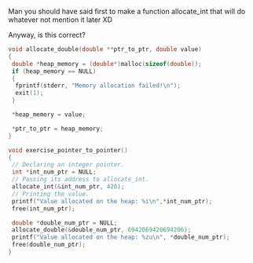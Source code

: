 Man you should have said first to make a function allocate_int that will do whatever not mention it later XD

Anyway, is this correct?

```c
void allocate_double(double **ptr_to_ptr, double value)
{
 double *heap_memory = (double*)malloc(sizeof(double));
 if (heap_memory == NULL)
 {
  fprintf(stderr, "Memory allocation failed!\n");
  exit(1);
 }

 *heap_memory = value;

 *ptr_to_ptr = heap_memory;
}

void exercise_pointer_to_pointer()
{
 // Declaring an integer pointer.
 int *int_num_ptr = NULL;
 // Passing its address to allocate_int.
 allocate_int(&int_num_ptr, 420);
 // Printing the value.
 printf("Value allocated on the heap: %i\n",*int_num_ptr);
 free(int_num_ptr);

 double *double_num_ptr = NULL;
 allocate_double(&double_num_ptr, 6942069420694206);
 printf("Value allocated on the heap: %zu\n", *double_num_ptr);
 free(double_num_ptr);
}
```
